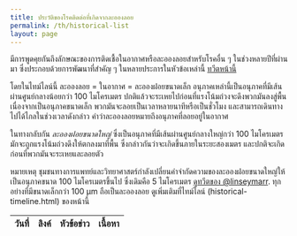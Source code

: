 ```yaml
---
title: ประวัติของโรคติดต่อที่เกิดจากละอองลอย
permalink: /th/historical-list
layout: page
---
```


<script
  src="https://code.jquery.com/jquery-3.6.0.min.js"
  integrity="sha256-/xUj+3OJU5yExlq6GSYGSHk7tPXikynS7ogEvDej/m4="
  crossorigin="anonymous"></script>
<script type="text/javascript" src="https://cdn.datatables.net/1.10.11/js/jquery.dataTables.min.js"></script>
<script type="text/javascript" src="https://cdn.datatables.net/fixedcolumns/3.2.1/js/dataTables.fixedColumns.min.js"></script>
<script src="https://unpkg.com/dayjs@1.8.21/dayjs.min.js"></script>
<link rel="stylesheet" type="text/css" href="https://cdn.datatables.net/1.10.25/css/jquery.dataTables.min.css">


มีการพูดคุยกันถึงลักษณะของการติดเชื้อในอากาศหรือละอองลอยสำหรับโรคอื่น ๆ ในช่วงหลายปีที่ผ่านมา ซึ่งประกอบด้วยการพัฒนาที่สำคัญ ๆ ในหลายประการในหัวข้อเหล่านี้ <a href="https://twitter.com/intent/tweet?url=https%3A%2F%2Fits-airborne.org%2Fhistorical-list&via=AerosolizedC19&text=%23COVIDisAirborne%20%23masks4All%20%23bewareOfSharedAir%20%23ventilation. See: " target="_blank">ทวีตหน้านี้</a>

โดยในไทม์ไลน์นี้ ละอองลอย = ในอากาศ = ละอองฝอยขนาดเล็ก อนุภาคเหล่านี้เป็นอนุภาคที่มีเส้นผ่านศูนย์กลางน้อยกว่า 100 ไมโครเมตร ปกติแล้วจะระเหยไปก่อนที่แรงโน้มถ่วงจะดึงพวกมันลงสู่พื้น เนื่องจากเป็นอนุภาคขนาดเล็ก พวกมันจะลอยเป็นเวลาหลายนาทีหรือเป็นชั่วโมง และสามารถเดินทางไปได้ไกลในช่วงเวลาดังกล่าว
คำว่าละอองลอยหมายถึงอนุภาคที่ลอยอยู่ในอากาศ

ในทางกลับกัน *ละอองฝอยขนาดใหญ่* ซึ่งเป็นอนุภาคที่มีเส้นผ่านศูนย์กลางใหญ่กว่า 100 ไมโครเมตร มักจะถูกแรงโน้มถ่วงดึงให้ตกลงมาที่พื้น ซึ่งกล่าวกันว่าจะเกิดขึ้นภายในระยะสองเมตร และปกติจะเกิดก่อนที่พวกมันจะระเหยและลอยตัว


หมายเหตุ ชุมชนทางการแพทย์และวิทยาศาสตร์กำลังเปลี่ยนคำจำกัดความของละอองฝอยขนาดใหญ่ให้เป็นอนุภาคขนาด 100 ไมโครเมตรขึ้นไป ซึ่งเดิมคือ 5 ไมโครเมตร <a target="_blank" href="https://twitter.com/linseymarr/status/1336318245348003840">ดูทวีตของ @linseymarr</a>. ทุกอย่างที่มีขนาดเล็กกว่า 100 μm ถือเป็นละอองลอย ดูเพิ่มเติมที่ไทม์ไลน์ (historical-timeline.html) ของหน้านี้

<script>
$(document).ready(function () {
    $.noConflict();

       $.getJSON("../media/aerosol-history-timeline.json", function(tl) {
            for(i=0;i < tl.events.length;i++){
                    var html='';
                    var dt = tl.events[i].start_date.year; 
                    var mt = tl.events[i].start_date.month;
                    var dy = tl.events[i].start_date.day;
                    if (mt > 0) {
                        dt = dt + "-" + mt;     
                        if (dy > 0) {
                            dt = dayjs(dt + "-" + dy).format('MMM D, YYYY');     
                        } else {
                            dt = dayjs(dt + "-1").format('MMM, YYYY');    
                        }
                    }

                    dt = dt.replaceAll("-undefined","");
                    html +='<td>' + dt +'</td>';
                    html +='<td><a href="' + tl.events[i].media.link +'">link</a></td>';
                    html +='<td>' + tl.events[i].text.headline +'</td>';
                    html +='<td>' + tl.events[i].text.text +'</td>';
                    $('#table_id tbody').append('<tr>'+html+'</tr>');
            }
            $('#table_id').DataTable();
       });
});
</script>

<table id="table_id" class="display">
    <thead>
        <tr>
          <th>วันที่</th>
          <th>ลิงค์</th> 
          <th>หัวข้อข่าว</th> 
          <th>เนื้อหา</th>
        </tr>
    </thead>
    <tbody>        
    </tbody>
</table>
